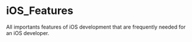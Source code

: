 # iOS_Features
All importants features of iOS development that are frequently needed for an iOS developer. 
